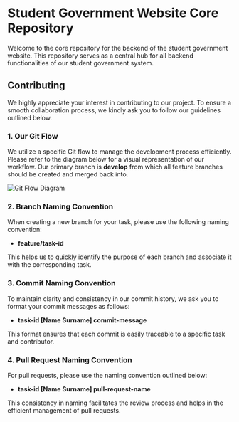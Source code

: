 # Student Government Website Core Repository

Welcome to the core repository for the backend of the student government website. This repository serves as a central hub for all backend functionalities of our student government system.

## Contributing

We highly appreciate your interest in contributing to our project. To ensure a smooth collaboration process, we kindly ask you to follow our guidelines outlined below.

### 1. Our Git Flow

We utilize a specific Git flow to manage the development process efficiently. Please refer to the diagram below for a visual representation of our workflow. Our primary branch is **develop** from which all feature branches should be created and merged back into.

![Git Flow Diagram](https://github.com/lnu-student-government/website-core/assets/47336461/72fd4569-235e-45fc-940c-a5c1b66a16c2)

### 2. Branch Naming Convention

When creating a new branch for your task, please use the following naming convention:

- **feature/task-id**

This helps us to quickly identify the purpose of each branch and associate it with the corresponding task.

### 3. Commit Naming Convention

To maintain clarity and consistency in our commit history, we ask you to format your commit messages as follows:

- **task-id [Name Surname] commit-message**

This format ensures that each commit is easily traceable to a specific task and contributor.

### 4. Pull Request Naming Convention

For pull requests, please use the naming convention outlined below:

- **task-id [Name Surname] pull-request-name**

This consistency in naming facilitates the review process and helps in the efficient management of pull requests.
